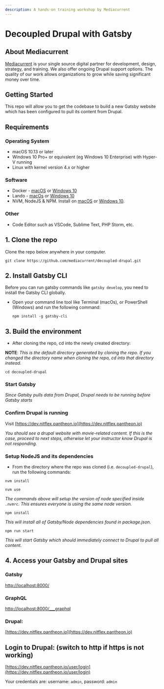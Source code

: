 ```yaml
---
description: A hands-on training workshop by Mediacurrent
---
```


# Decoupled Drupal with Gatsby

## About Mediacurrent

[Mediacurrent](https://mediacurrent.com) is your single source digital partner for development, design, strategy, and training. We also offer ongoing Drupal support options. The quality of our work allows organizations to grow while saving significant money over time.

## Getting Started

This repo will allow you to get the codebase to build a new Gatsby website which has been configured to pull its content from Drupal.

## Requirements

### Operating System

* macOS 10.13 or later
* Windows 10 Pro+ or equivalent \(eg Windows 10 Enterprise\) with Hyper-V running
* Linux with kernel version 4.x or higher

### Software

* Docker - [macOS](https://docs.docker.com/docker-for-mac/install/) or [Windows 10](https://docs.docker.com/docker-for-windows/install/)
* Lando - [macOs](https://docs.lando.dev/basics/installation.html#macos) or [Windows 10](https://medium.com/@jiles/installing-lando-docker-and-composer-on-a-windows-10-pro-environment-e405efba2c96)
* NVM, NodeJS & NPM.  Install on [macOS](https://medium.com/@jamesauble/install-nvm-on-mac-with-brew-adb921fb92cc) or [Windows 10](https://codeburst.io/nvm-for-windows-how-to-install-and-use-13b7a4209791).

### Other

* Code Editor such as VSCode, Sublime Text, PHP Storm, etc.

## 1. Clone the repo

Clone the repo below anywhere in your computer.

```text
git clone https://github.com/mediacurrent/decoupled-drupal.git
```

## 2. Install Gatsby CLI

Before you can run gatsby commands like `gatsby develop`, you need to install the Gatsby CLI globally.

* Open your command line tool like Terminal \(macOs\), or PowerShell \(Windows\) and run the following command:

  ```text
  npm install -g gatsby-cli
  ```

## 3. Build the environment

* After cloning the repo, cd into the newly created directory:

**NOTE**: _This is the default directory generated by cloning the repo. If you changed the directory name when cloning the repo, cd into that directory instead_.

```text
cd decoupled-drupal
```

### Start Gatsby

_Since Gatsby pulls data from Drupal, Drupal needs to be running before Gatsby starts_

### Confirm Drupal is running

Visit [https://dev.nitflex.pantheon.io](https://dev.nitflex.pantheon.io)

_You should see a drupal website with movie-related content.  If this is the case, proceed to next steps, otherwise let your instructor know Drupal is not responding._

### Setup NodeJS and its dependencies

* From the directory where the repo was cloned (i.e. `decoupled-drupal`), run the following commands:

```text
nvm install

nvm use
```

_The commands above will setup the version of node specified inside `.nvmrc`.  This ensures everyone is using the same node version._


```text
npm install
```

_This will install all of Gatsby/Node dependencies found in package.json_.


```text
npm run start
```

_This will start Gatsby which should immediately connect to Drupal to pull all content_.

## 4. Access your Gatsby and Drupal sites

### Gatsby

[http://localhost:8000/](http://localhost:8000/)

### GraphQL

[http://localhost:8000/\_\_\_graphql](http://localhost:8000/___graphql)

### Drupal:

[https://dev.nitflex.pantheon.io](https://dev.nitflex.pantheon.io)

## Login to Drupal: \(switch to http if https is not working\)

[https://dev.nitflex.pantheon.io/user/login](https://dev.nitflex.pantheon.io/user/login)

Your credentials are: username: `admin`, password: `admin`
